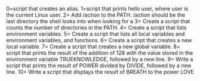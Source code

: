 0=script that creates an alias.
1=script that prints hello user, where user is the current Linux user.
2= Add /action to the PATH. /action should be the last directory the shell looks into when looking for a
3= Create a script that counts the number of directories in the PATH.
4= Create a script that lists environment variables.
5= Create a script that lists all local variables and environment variables, and functions.
6= Create a script that creates a new local variable.
7= Create a script that creates a new global variable.
8= script that prints the result of the addition of 128 with the value stored in the environment variable TRUEKNOWLEDGE, followed by a new line.
9= Write a script that prints the result of POWER divided by DIVIDE, followed by a new line.
10= Write a script that displays the result of BREATH to the power LOVE
